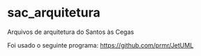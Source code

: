 # sac_arquitetura
Arquivos de arquitetura do Santos às Cegas

Foi usado o seguinte programa: https://github.com/prmr/JetUML
